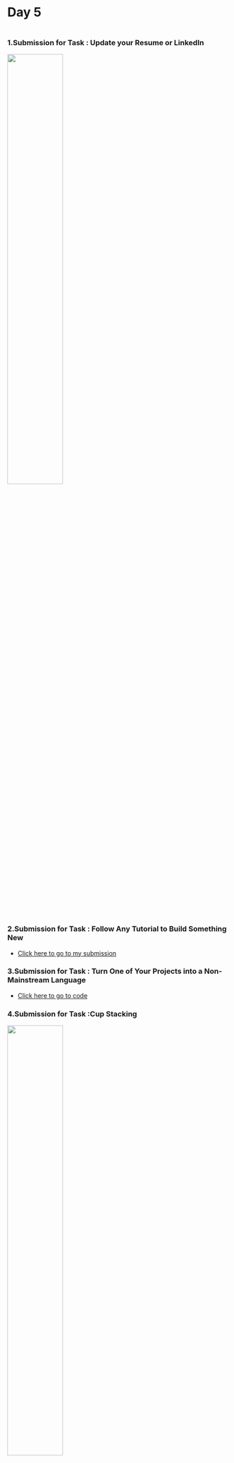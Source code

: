 # Day 5
<img src="">

### 1.Submission for Task : Update your Resume or LinkedIn
<img src="" width=50%>

### 2.Submission for Task : Follow Any Tutorial to Build Something New
- <a href="">Click here to go to my submission</a> 

### 3.Submission for Task : Turn One of Your Projects into a Non-Mainstream Language
- <a href="">Click here to go to code</a> 

### 4.Submission for Task :Cup Stacking
<img src="" width=50%>

### 5.Submission for Task : Create a Video Teaching Other Hackers a Skill
- <a href="">Click here to go to my video</a> 

### 6.Submission for Task : Build a Team Within Your Guild
<img src="" width=50%>
